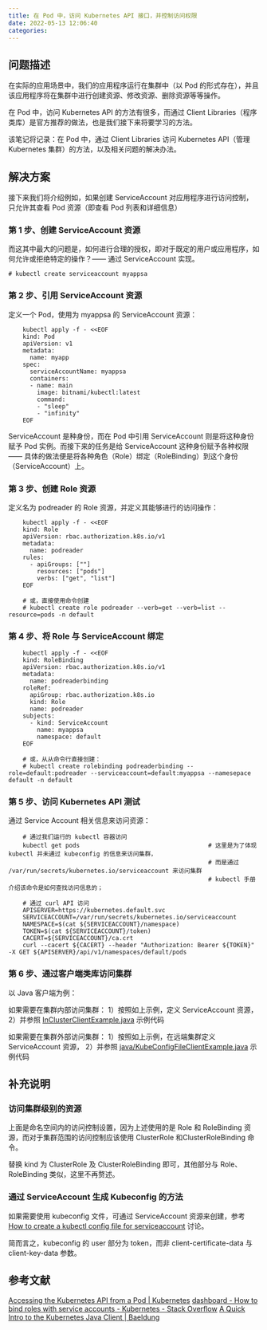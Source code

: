 ```yaml
---
title: 在 Pod 中，访问 Kubernetes API 接口，并控制访问权限
date: 2022-05-13 12:06:40
categories:
---
```


## 问题描述

在实际的应用场景中，我们的应用程序运行在集群中（以 Pod 的形式存在），并且该应用程序将在集群中进行创建资源、修改资源、删除资源等等操作。

在 Pod 中，访问 Kubernetes API 的方法有很多，而通过 Client Libraries（程序类库）是官方推荐的做法，也是我们接下来将要学习的方法。

该笔记将记录：在 Pod 中，通过 Client Libraries 访问 Kubernetes API（管理 Kubernetes 集群）的方法，以及相关问题的解决办法。

## 解决方案

接下来我们将介绍例如，如果创建 ServiceAccount 对应用程序进行访问控制，只允许其查看 Pod 资源（即查看 Pod 列表和详细信息）

### 第 1 步、创建 ServiceAccount 资源

而这其中最大的问题是，如何进行合理的授权，即对于既定的用户或应用程序，如何允许或拒绝特定的操作？—— 通过 ServiceAccount 实现。

	# kubectl create serviceaccount myappsa


### 第 2 步、引用 ServiceAccount 资源

定义一个 Pod，使用为 myappsa 的 ServiceAccount 资源：
```
	kubectl apply -f - <<EOF
	kind: Pod
	apiVersion: v1
	metadata:
	  name: myapp
	spec:
	  serviceAccountName: myappsa
	  containers:
	  - name: main
	    image: bitnami/kubectl:latest
	    command:
	    - "sleep"
	    - "infinity"
	EOF
```

ServiceAccount 是种身份，而在 Pod 中引用 ServiceAccount 则是将这种身份赋予 Pod 实例。而接下来的任务是给 ServiceAccount 这种身份赋予各种权限 —— 具体的做法便是将各种角色（Role）绑定（RoleBinding）到这个身份（ServiceAccount）上。

### 第 3 步、创建 Role 资源

定义名为 podreader 的 Role 资源，并定义其能够进行的访问操作：
```
	kubectl apply -f - <<EOF
	kind: Role
	apiVersion: rbac.authorization.k8s.io/v1
	metadata:
	  name: podreader
	rules:
	  - apiGroups: [""]
	    resources: ["pods"]
	    verbs: ["get", "list"]
	EOF
	
	# 或，直接使用命令创建
	# kubectl create role podreader --verb=get --verb=list --resource=pods -n default
```

### 第 4 步、将 Role 与 ServiceAccount 绑定

```
	kubectl apply -f - <<EOF
	kind: RoleBinding
	apiVersion: rbac.authorization.k8s.io/v1
	metadata:
	  name: podreaderbinding
	roleRef:
	  apiGroup: rbac.authorization.k8s.io
	  kind: Role
	  name: podreader
	subjects:
	  - kind: ServiceAccount
	    name: myappsa
	    namespace: default
	EOF
	
	# 或，从从命令行直接创建：
	# kubectl create rolebinding podreaderbinding --role=default:podreader --serviceaccount=default:myappsa --namesepace default -n default
```

### 第 5 步、访问 Kubernetes API 测试

通过 Service Account 相关信息来访问资源：

```
	# 通过我们运行的 kubectl 容器访问
	kubectl get pods                                    # 这里是为了体现 kubectl 并未通过 kubeconfig 的信息来访问集群，
	                                                    # 而是通过 /var/run/secrets/kubernetes.io/serviceaccount 来访问集群
	                                                    # kubectl 手册介绍该命令是如何查找访问信息的；
	
	# 通过 curl API 访问
	APISERVER=https://kubernetes.default.svc
	SERVICEACCOUNT=/var/run/secrets/kubernetes.io/serviceaccount
	NAMESPACE=$(cat ${SERVICEACCOUNT}/namespace)
	TOKEN=$(cat ${SERVICEACCOUNT}/token)
	CACERT=${SERVICEACCOUNT}/ca.crt
	curl --cacert ${CACERT} --header "Authorization: Bearer ${TOKEN}" -X GET ${APISERVER}/api/v1/namespaces/default/pods
```

### 第 6 步、通过客户端类库访问集群

以 Java 客户端为例：

如果需要在集群内部访问集群：
1）按照如上示例，定义 ServiceAccount 资源，
2）并参照 [InClusterClientExample.java](https://github.com/kubernetes-client/java/blob/master/examples/examples-release-15/src/main/java/io/kubernetes/client/examples/InClusterClientExample.java) 示例代码

如果需要在集群外部访问集群：
1）按照如上示例，在远端集群定义 ServiceAccount 资源，
2）并参照 [java/KubeConfigFileClientExample.java](https://github.com/kubernetes-client/java/blob/master/examples/examples-release-15/src/main/java/io/kubernetes/client/examples/KubeConfigFileClientExample.java%20) 示例代码

## 补充说明

### 访问集群级别的资源

上面是命名空间内的访问控制设置，因为上述使用的是 Role 和 RoleBinding 资源，而对于集群范围的访问控制应该使用 ClusterRole 和ClusterRoleBinding 命令。

替换 kind 为 ClusterRole 及 ClusterRoleBinding 即可，其他部分与 Role、RoleBinding 类似，这里不再赘述。

### 通过 ServiceAccount 生成 Kubeconfig 的方法

如果需要使用 kubeconfig 文件，可通过 ServiceAccount 资源来创建，参考 [How to create a kubectl config file for serviceaccount](https://stackoverflow.com/questions/47770676/how-to-create-a-kubectl-config-file-for-serviceaccount%20) 讨论。

简而言之，kubeconfig 的 user 部分为 token，而非 client-certificate-data 与 client-key-data 参数。

## 参考文献

[Accessing the Kubernetes API from a Pod | Kubernetes](https://kubernetes.io/docs/tasks/run-application/access-api-from-pod/%20)
[dashboard - How to bind roles with service accounts - Kubernetes - Stack Overflow](https://stackoverflow.com/questions/59353819/how-to-bind-roles-with-service-accounts-kubernetes%20)
[A Quick Intro to the Kubernetes Java Client | Baeldung](https://www.baeldung.com/kubernetes-java-client%20)

